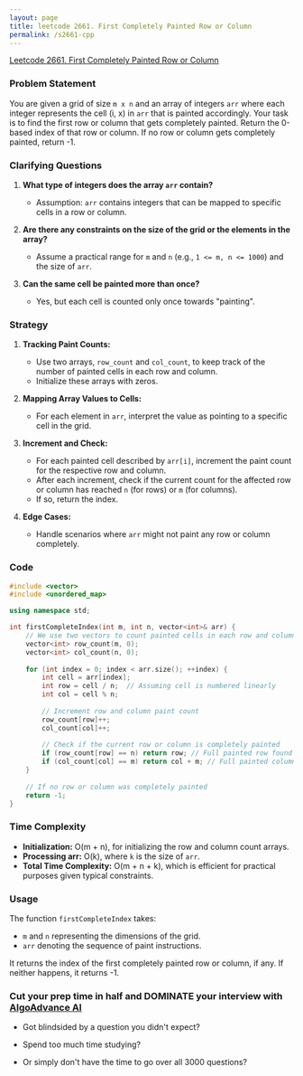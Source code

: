 ```yaml
---
layout: page
title: leetcode 2661. First Completely Painted Row or Column
permalink: /s2661-cpp
---
```

[Leetcode 2661. First Completely Painted Row or Column](https://algoadvance.github.io/algoadvance/l2661)
### Problem Statement
You are given a grid of size `m x n` and an array of integers `arr` where each integer represents the cell (i, x) in `arr` that is painted accordingly. Your task is to find the first row or column that gets completely painted. Return the 0-based index of that row or column. If no row or column gets completely painted, return -1.

### Clarifying Questions
1. **What type of integers does the array `arr` contain?** 
   - Assumption: `arr` contains integers that can be mapped to specific cells in a row or column.
   
2. **Are there any constraints on the size of the grid or the elements in the array?** 
   - Assume a practical range for `m` and `n` (e.g., `1 <= m, n <= 1000`) and the size of `arr`.

3. **Can the same cell be painted more than once?**
   - Yes, but each cell is counted only once towards "painting".

### Strategy
1. **Tracking Paint Counts:**
   - Use two arrays, `row_count` and `col_count`, to keep track of the number of painted cells in each row and column.
   - Initialize these arrays with zeros.
   
2. **Mapping Array Values to Cells:**
   - For each element in `arr`, interpret the value as pointing to a specific cell in the grid.
   
3. **Increment and Check:**
   - For each painted cell described by `arr[i]`, increment the paint count for the respective row and column.
   - After each increment, check if the current count for the affected row or column has reached `n` (for rows) or `m` (for columns).
   - If so, return the index.

4. **Edge Cases:**
   - Handle scenarios where `arr` might not paint any row or column completely.

### Code
```cpp
#include <vector>
#include <unordered_map>

using namespace std;

int firstCompleteIndex(int m, int n, vector<int>& arr) {
    // We use two vectors to count painted cells in each row and column
    vector<int> row_count(m, 0);
    vector<int> col_count(n, 0);
    
    for (int index = 0; index < arr.size(); ++index) {
        int cell = arr[index];
        int row = cell / n;  // Assuming cell is numbered linearly
        int col = cell % n;
        
        // Increment row and column paint count
        row_count[row]++;
        col_count[col]++;
        
        // Check if the current row or column is completely painted
        if (row_count[row] == n) return row; // Full painted row found
        if (col_count[col] == m) return col + m; // Full painted column found
    }
    
    // If no row or column was completely painted
    return -1;
}
```

### Time Complexity
- **Initialization:** O(m + n), for initializing the row and column count arrays.
- **Processing arr:** O(k), where `k` is the size of `arr`.
- **Total Time Complexity:** O(m + n + k), which is efficient for practical purposes given typical constraints.

### Usage
The function `firstCompleteIndex` takes:
- `m` and `n` representing the dimensions of the grid.
- `arr` denoting the sequence of paint instructions.

It returns the index of the first completely painted row or column, if any. If neither happens, it returns -1.


### Cut your prep time in half and DOMINATE your interview with [AlgoAdvance AI](https://algoAdvance.com)

- Got blindsided by a question you didn't expect?

- Spend too much time studying?

- Or simply don't have the time to go over all 3000 questions?

